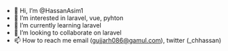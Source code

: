 - 👋 Hi, I’m @HassanAsim1
- 👀 I’m interested in laravel, vue, pyhton
- 🌱 I’m currently learning laravel
- 💞️ I’m looking to collaborate on laravel
- 📫 How to reach me email (gujjarh086@gamul.com), twitter (_chhassan)

<!---
HassanAsim1/HassanAsim1 is a ✨ special ✨ repository because its `README.md` (this file) appears on your GitHub profile.
You can click the Preview link to take a look at your changes.
--->
